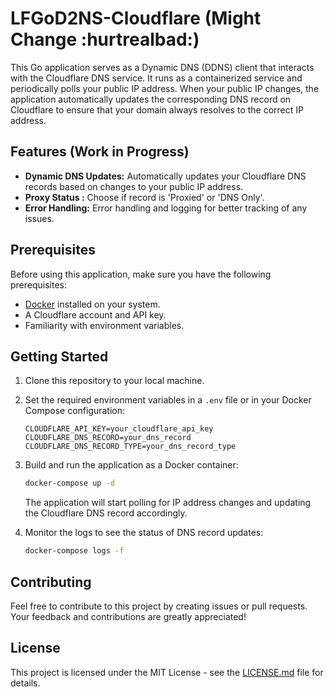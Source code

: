 # LFGoD2NS-Cloudflare (Might Change :hurtrealbad:)
This Go application serves as a Dynamic DNS (DDNS) client that interacts with the Cloudflare DNS service. It runs as a containerized service and periodically polls your public IP address. When your public IP changes, the application automatically updates the corresponding DNS record on Cloudflare to ensure that your domain always resolves to the correct IP address.

## Features (Work in Progress)

- **Dynamic DNS Updates:** Automatically updates your Cloudflare DNS records based on changes to your public IP address.
- **Proxy Status :** Choose if record is 'Proxied' or 'DNS Only'.
- **Error Handling:** Error handling and logging for better tracking of any issues.

## Prerequisites

Before using this application, make sure you have the following prerequisites:

- [Docker](https://www.docker.com/) installed on your system.
- A Cloudflare account and API key.
- Familiarity with environment variables.

## Getting Started

1. Clone this repository to your local machine.

2. Set the required environment variables in a `.env` file or in your Docker Compose configuration:

   ```env
   CLOUDFLARE_API_KEY=your_cloudflare_api_key
   CLOUDFLARE_DNS_RECORD=your_dns_record
   CLOUDFLARE_DNS_RECORD_TYPE=your_dns_record_type
   ```

3. Build and run the application as a Docker container:

   ```bash
   docker-compose up -d
   ```

   The application will start polling for IP address changes and updating the Cloudflare DNS record accordingly.

4. Monitor the logs to see the status of DNS record updates:

   ```bash
   docker-compose logs -f
   ```

## Contributing

Feel free to contribute to this project by creating issues or pull requests. Your feedback and contributions are greatly appreciated!

## License

This project is licensed under the MIT License - see the [LICENSE.md](LICENSE.md) file for details.